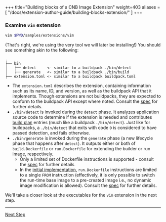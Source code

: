 +++
title="Building blocks of a CNB Image Extension"
weight=403
aliases = [
  "/docs/extension-author-guide/building-blocks-extension/"
  ]
+++

<!-- test:suite=dockerfiles;weight=3 -->

### Examine `vim` extension

<!-- test:exec -->
```bash
vim $PWD/samples/extensions/vim
```

(That's right, we're using the very tool we will later be installing!) You should see something akin to the following:

```
.
├── bin
│   ├── detect     <- similar to a buildpack ./bin/detect
│   ├── generate   <- similar to a buildpack ./bin/build
├── extension.toml <- similar to a buildpack buildpack.toml
```

* The `extension.toml` describes the extension, containing information such as its name, ID, and version, as well as the
  buildpack API that it implements. Though extensions are not buildpacks, they are expected to conform to the buildpack
  API except where noted. Consult the [spec](https://github.com/buildpacks/spec/blob/buildpack/main/image_extension.md)
  for further details.
* `./bin/detect` is invoked during the `detect` phase. It analyzes application source code to determine if the extension
  is needed and contributes [build plan](/docs/reference/spec/buildpack-api/#build-plan) entries (much like a
  buildpack `./bin/detect`). Just like for buildpacks, a `./bin/detect` that exits with code `0` is considered to have
  passed detection, and fails otherwise.
* `./bin/generate` is invoked during the `generate` phase (a new lifecycle phase that happens after `detect`). It
  outputs either or both of `build.Dockerfile` or `run.Dockerfile` for extending the builder or run image, respectively.
  * Only a limited set of Dockerfile instructions is supported - consult
    the [spec](https://github.com/buildpacks/spec/blob/buildpack/main/image_extension.md)
    for further details.
  * In the [initial implementation](/docs/features/dockerfiles#phased-approach), `run.Dockerfile` instructions are
    limited to a single `FROM` instruction (effectively, it is only possible to switch the run-time base image to a
    pre-created image i.e., no dynamic image modification is allowed). Consult
    the [spec](https://github.com/buildpacks/spec/blob/buildpack/main/image_extension.md)
    for further details.

We'll take a closer look at the executables for the `vim` extension in the next step.

<!--+ if false+-->
---

<a href="/docs/extension-guide/create-extension/build-dockerfile" class="button bg-pink">Next Step</a>
<!--+ end +-->

